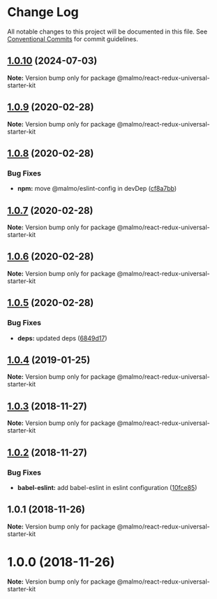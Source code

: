 # Change Log

All notable changes to this project will be documented in this file.
See [Conventional Commits](https://conventionalcommits.org) for commit guidelines.

## [1.0.10](https://github.com/lorenzomigliorero/malmo/compare/@malmo/react-redux-universal-starter-kit@1.0.9...@malmo/react-redux-universal-starter-kit@1.0.10) (2024-07-03)

**Note:** Version bump only for package @malmo/react-redux-universal-starter-kit





## [1.0.9](https://github.com/lorenzomigliorero/malmo/compare/@malmo/react-redux-universal-starter-kit@1.0.8...@malmo/react-redux-universal-starter-kit@1.0.9) (2020-02-28)

**Note:** Version bump only for package @malmo/react-redux-universal-starter-kit





## [1.0.8](https://github.com/lorenzomigliorero/malmo/compare/@malmo/react-redux-universal-starter-kit@1.0.7...@malmo/react-redux-universal-starter-kit@1.0.8) (2020-02-28)


### Bug Fixes

* **npm:** move @malmo/eslint-config in devDep ([cf8a7bb](https://github.com/lorenzomigliorero/malmo/commit/cf8a7bb55a016cbb41b88caacc60d4e490c5332f))





## [1.0.7](https://github.com/lorenzomigliorero/malmo/compare/@malmo/react-redux-universal-starter-kit@1.0.6...@malmo/react-redux-universal-starter-kit@1.0.7) (2020-02-28)

**Note:** Version bump only for package @malmo/react-redux-universal-starter-kit





## [1.0.6](https://github.com/lorenzomigliorero/malmo/compare/@malmo/react-redux-universal-starter-kit@1.0.5...@malmo/react-redux-universal-starter-kit@1.0.6) (2020-02-28)

**Note:** Version bump only for package @malmo/react-redux-universal-starter-kit





## [1.0.5](https://github.com/lorenzomigliorero/malmo/compare/@malmo/react-redux-universal-starter-kit@1.0.4...@malmo/react-redux-universal-starter-kit@1.0.5) (2020-02-28)


### Bug Fixes

* **deps:** updated deps ([6849d17](https://github.com/lorenzomigliorero/malmo/commit/6849d176481c3d97254f56acfdbcdf5d5c4c3424))





## [1.0.4](https://github.com/lorenzomigliorero/malmo/compare/@malmo/react-redux-universal-starter-kit@1.0.3...@malmo/react-redux-universal-starter-kit@1.0.4) (2019-01-25)

**Note:** Version bump only for package @malmo/react-redux-universal-starter-kit





## [1.0.3](https://github.com/lorenzomigliorero/malmo/compare/@malmo/react-redux-universal-starter-kit@1.0.2...@malmo/react-redux-universal-starter-kit@1.0.3) (2018-11-27)

**Note:** Version bump only for package @malmo/react-redux-universal-starter-kit





## [1.0.2](https://github.com/lorenzomigliorero/malmo/compare/@malmo/react-redux-universal-starter-kit@1.0.1...@malmo/react-redux-universal-starter-kit@1.0.2) (2018-11-27)


### Bug Fixes

* **babel-eslint:** add babel-eslint in eslint configuration ([10fce85](https://github.com/lorenzomigliorero/malmo/commit/10fce85))





## 1.0.1 (2018-11-26)

**Note:** Version bump only for package @malmo/react-redux-universal-starter-kit





# 1.0.0 (2018-11-26)

**Note:** Version bump only for package @malmo/react-redux-universal-starter-kit
